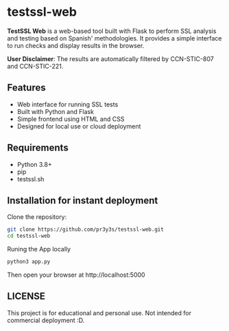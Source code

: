 # testssl-web

**TestSSL Web** is a web-based tool built with Flask to perform SSL analysis and testing based on Spanish' methodologies. It provides a simple interface to run checks and display results in the browser.

**User Disclaimer**: The results are automatically filtered by CCN-STIC-807 and CCN-STIC-221.

## Features

- Web interface for running SSL tests
- Built with Python and Flask
- Simple frontend using HTML and CSS
- Designed for local use or cloud deployment

## Requirements

- Python 3.8+
- pip
- testssl.sh

## Installation for instant deployment

Clone the repository:

```bash
git clone https://github.com/pr3y3s/testssl-web.git
cd testssl-web
```

Runing the App locally
```bash
python3 app.py
```

Then open your browser at http://localhost:5000

## LICENSE
This project is for educational and personal use. Not intended for commercial deployment :D.

